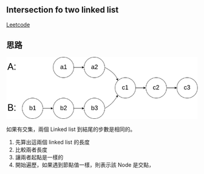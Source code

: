 ## Intersection fo two linked list

[Leetcode](https://leetcode.com/problems/intersection-of-two-linked-lists)


## 思路
![intersection](./intersection.png)

如果有交集，兩個 Linked list 到結尾的步數是相同的。

1. 先算出這兩個 linked list 的長度
2. 比較兩者長度
3. 讓兩者起點是一樣的
4. 開始遍歷，如果遇到節點值一樣，則表示該 Node 是交點，